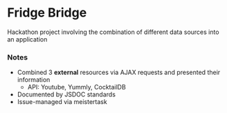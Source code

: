 # Fridge Bridge

Hackathon project involving the combination of different data sources into an application

### Notes
- Combined 3 **external** resources via AJAX requests and presented their information
    - API: Youtube, Yummly, CocktailDB
- Documented by JSDOC standards
- Issue-managed via meistertask 
